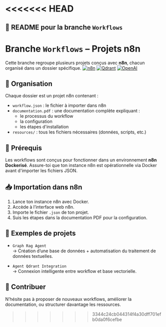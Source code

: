 <<<<<<< HEAD
=======


## 📁 README pour la branche `Workflows`

# Branche `Workflows` – Projets n8n

Cette branche regroupe plusieurs projets conçus avec **n8n**, chacun organisé dans un dossier spécifique.
[![n8n](https://img.shields.io/badge/n8n-Workflow-FF6D6D?style=flat-square&logo=n8n)](https://n8n.io/)
[![Qdrant](https://img.shields.io/badge/Qdrant-Vector%20DB-DC382C?style=flat-square&logo=qdrant)](https://qdrant.tech/)
[![OpenAI](https://img.shields.io/badge/OpenAI-GPT--4o%20mini-412991?style=flat-square&logo=openai)](https://openai.com/)
## 📂 Organisation

Chaque dossier est un projet n8n contenant :
- `workflow.json` : le fichier à importer dans n8n
- `documentation.pdf` : une documentation complète expliquant :
  - le processus du workflow
  - la configuration
  - les étapes d'installation
- `resources/` : tous les fichiers nécessaires (données, scripts, etc.)

## 🐳 Prérequis

Les workflows sont conçus pour fonctionner dans un environnement **n8n Dockerisé**. Assure-toi que ton instance n8n est opérationnelle via Docker avant d'importer les fichiers JSON.

## 📥 Importation dans n8n

1. Lance ton instance n8n avec Docker.
2. Accède à l’interface web n8n.
3. Importe le fichier `.json` de ton projet.
4. Suis les étapes dans la documentation PDF pour la configuration.

## 🧠 Exemples de projets

- `Graph Rag Agent`  
  → Création d’une base de données + automatisation du traitement de données textuelles.

- `Agent Qdrant Integration`  
  → Connexion intelligente entre workflow et base vectorielle.


## 📝 Contribuer

N’hésite pas à proposer de nouveaux workflows, améliorer la documentation, ou structurer davantage les ressources.
>>>>>>> 3344c24cb044314f4a30dff701efb0da0f6cefbe
